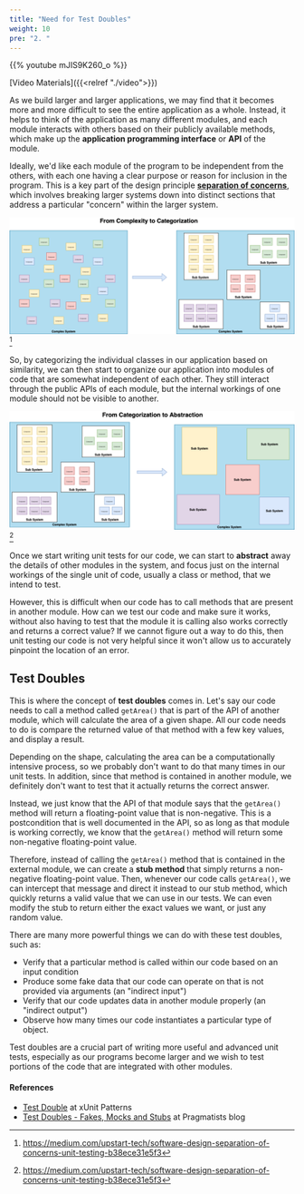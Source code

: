 ```yaml
---
title: "Need for Test Doubles"
weight: 10
pre: "2. "
---
```


{{% youtube mJIS9K260_o %}}

[Video Materials]({{<relref "./video">}})

As we build larger and larger applications, we may find that it becomes more and more difficult to see the entire application as a whole. Instead, it helps to think of the application as many different modules, and each module interacts with others based on their publicly available methods, which make up the **application programming interface** or **API** of the module. 

Ideally, we'd like each module of the program to be independent from the others, with each one having a clear purpose or reason for inclusion in the program. This is a key part of the design principle [**separation of concerns**](https://en.wikipedia.org/wiki/Separation_of_concerns), which involves breaking larger systems down into distinct sections that address a particular "concern" within the larger system.

![Complexity to Categorization](/images/13/complex1.png)[^1]

[^1]: https://medium.com/upstart-tech/software-design-separation-of-concerns-unit-testing-b38ece31e5f3

So, by categorizing the individual classes in our application based on similarity, we can then start to organize our application into modules of code that are somewhat independent of each other. They still interact through the public APIs of each module, but the internal workings of one module should not be visible to another. 

![Categorization to Abstraction](/images/13/complex2.png)[^1]

Once we start writing unit tests for our code, we can start to **abstract** away the details of other modules in the system, and focus just on the internal workings of the single unit of code, usually a class or method, that we intend to test. 

However, this is difficult when our code has to call methods that are present in another module. How can we test our code and make sure it works, without also having to test that the module it is calling also works correctly and returns a correct value? If we cannot figure out a way to do this, then unit testing our code is not very helpful since it won't allow us to accurately pinpoint the location of an error.

## Test Doubles

This is where the concept of **test doubles** comes in. Let's say our code needs to call a method called `getArea()` that is part of the API of another module, which will calculate the area of a given shape. All our code needs to do is compare the returned value of that method with a few key values, and display a result.  

Depending on the shape, calculating the area can be a computationally intensive process, so we probably don't want to do that many times in our unit tests. In addition, since that method is contained in another module, we definitely don't want to test that it actually returns the correct answer. 

Instead, we just know that the API of that module says that the `getArea()` method will return a floating-point value that is non-negative. This is a postcondition that is well documented in the API, so as long as that module is working correctly, we know that the `getArea()` method will return some non-negative floating-point value. 

Therefore, instead of calling the `getArea()` method that is contained in the external module, we can create a **stub method** that simply returns a non-negative floating-point value. Then, whenever our code calls `getArea()`, we can intercept that message and direct it instead to our stub method, which quickly returns a valid value that we can use in our tests. We can even modify the stub to return either the exact values we want, or just any random value. 

There are many more powerful things we can do with these test doubles, such as:

* Verify that a particular method is called within our code based on an input condition
* Produce some fake data that our code can operate on that is not provided via arguments (an "indirect input")
* Verify that our code updates data in another module properly (an "indirect output")
* Observe how many times our code instantiates a particular type of object.

Test doubles are a crucial part of writing more useful and advanced unit tests, especially as our programs become larger and we wish to test portions of the code that are integrated with other modules. 

#### References

* [Test Double](http://xunitpatterns.com/Test%20Double.html) at xUnit Patterns
* [Test Doubles - Fakes, Mocks and Stubs](https://blog.pragmatists.com/test-doubles-fakes-mocks-and-stubs-1a7491dfa3da) at Pragmatists blog
